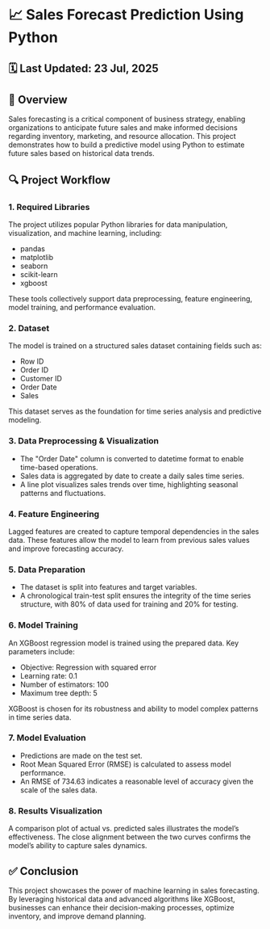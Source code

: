 # 📈 Sales Forecast Prediction Using Python

## 🗓️ Last Updated: 23 Jul, 2025

## 📌 Overview
Sales forecasting is a critical component of business strategy, enabling organizations to anticipate future sales and make informed decisions regarding inventory, marketing, and resource allocation. This project demonstrates how to build a predictive model using Python to estimate future sales based on historical data trends.

## 🔍 Project Workflow

### 1. Required Libraries
The project utilizes popular Python libraries for data manipulation, visualization, and machine learning, including:
- pandas
- matplotlib
- seaborn
- scikit-learn
- xgboost

These tools collectively support data preprocessing, feature engineering, model training, and performance evaluation.

### 2. Dataset
The model is trained on a structured sales dataset containing fields such as:
- Row ID
- Order ID
- Customer ID
- Order Date
- Sales

This dataset serves as the foundation for time series analysis and predictive modeling.

### 3. Data Preprocessing & Visualization
- The "Order Date" column is converted to datetime format to enable time-based operations.
- Sales data is aggregated by date to create a daily sales time series.
- A line plot visualizes sales trends over time, highlighting seasonal patterns and fluctuations.

### 4. Feature Engineering
Lagged features are created to capture temporal dependencies in the sales data. These features allow the model to learn from previous sales values and improve forecasting accuracy.

### 5. Data Preparation
- The dataset is split into features and target variables.
- A chronological train-test split ensures the integrity of the time series structure, with 80% of data used for training and 20% for testing.

### 6. Model Training
An XGBoost regression model is trained using the prepared data. Key parameters include:
- Objective: Regression with squared error
- Learning rate: 0.1
- Number of estimators: 100
- Maximum tree depth: 5

XGBoost is chosen for its robustness and ability to model complex patterns in time series data.

### 7. Model Evaluation
- Predictions are made on the test set.
- Root Mean Squared Error (RMSE) is calculated to assess model performance.
- An RMSE of 734.63 indicates a reasonable level of accuracy given the scale of the sales data.

### 8. Results Visualization
A comparison plot of actual vs. predicted sales illustrates the model’s effectiveness. The close alignment between the two curves confirms the model’s ability to capture sales dynamics.

## ✅ Conclusion
This project showcases the power of machine learning in sales forecasting. By leveraging historical data and advanced algorithms like XGBoost, businesses can enhance their decision-making processes, optimize inventory, and improve demand planning.
